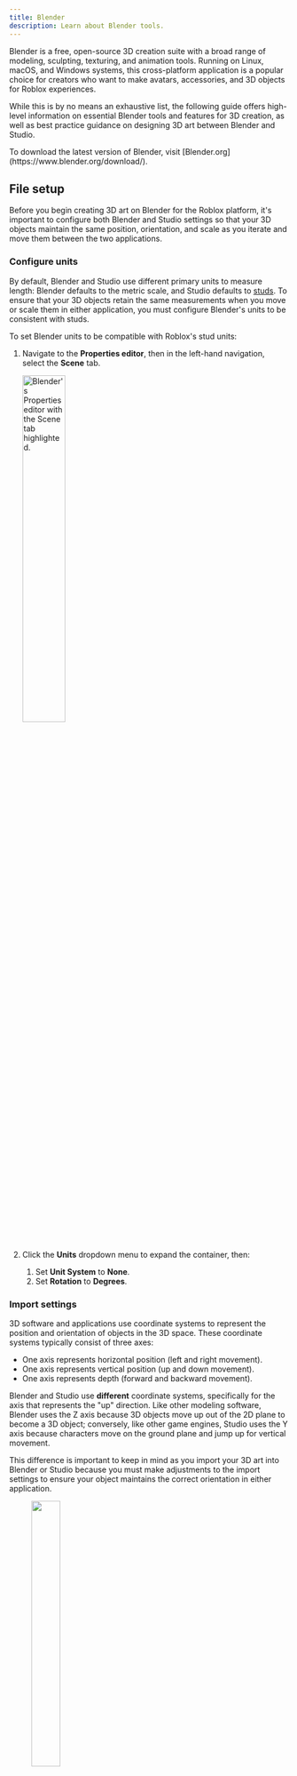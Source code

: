 ```yaml
---
title: Blender
description: Learn about Blender tools.
---
```


Blender is a free, open-source 3D creation suite with a broad range of modeling, sculpting, texturing, and animation tools. Running on Linux, macOS, and Windows systems, this cross-platform application is a popular choice for creators who want to make avatars, accessories, and 3D objects for Roblox experiences.

While this is by no means an exhaustive list, the following guide offers high-level information on essential Blender tools and features for 3D creation, as well as best practice guidance on designing 3D art between Blender and Studio.

<Alert severity="info">
To download the latest version of Blender, visit [Blender.org](https://www.blender.org/download/).
</Alert>

## File setup

Before you begin creating 3D art on Blender for the Roblox platform, it's important to configure both Blender and Studio settings so that your 3D objects maintain the same position, orientation, and scale as you iterate and move them between the two applications.

### Configure units

By default, Blender and Studio use different primary units to measure length: Blender defaults to the metric scale, and Studio defaults to [studs](../physics/units.md). To ensure that your 3D objects retain the same measurements when you move or scale them in either application, you must configure Blender's units to be consistent with studs.

To set Blender units to be compatible with Roblox's stud units:

1. Navigate to the **Properties editor**, then in the left-hand navigation, select the **Scene** tab.

   <img src="../assets/art/blender-ui/scene-tab.jpg" width = "40%" alt="Blender's Properties editor with the Scene tab highlighted."/>

1. Click the **Units** dropdown menu to expand the container, then:
   1. Set **Unit System** to **None**.
   1. Set **Rotation** to **Degrees**.

### Import settings

3D software and applications use coordinate systems to represent the position and orientation of objects in the 3D space. These coordinate systems typically consist of three axes:

- One axis represents horizontal position (left and right movement).
- One axis represents vertical position (up and down movement).
- One axis represents depth (forward and backward movement).

Blender and Studio use **different** coordinate systems, specifically for the axis that represents the "up" direction. Like other modeling software, Blender uses the Z axis because 3D objects move up out of the 2D plane to become a 3D object; conversely, like other game engines, Studio uses the Y axis because characters move on the ground plane and jump up for vertical movement.

This difference is important to keep in mind as you import your 3D art into Blender or Studio because you must make adjustments to the import settings to ensure your object maintains the correct orientation in either application.

<GridContainer numColumns="2">
  <figure>
    <img src="../assets/art/3p-software/blender/NavigationGizmo.jpg" width = "35%" />
    <figcaption>Blender's Navigation Gizmo</figcaption>

  </figure>
  <figure>
    <img src="../assets/art/3p-software/blender/ViewSelector.jpg" width = "35%" />
    <figcaption>Studio's View Selector</figcaption>
  </figure>
</GridContainer>

#### Studio to Blender

To set Blender import settings for 3D objects from Studio:

1. In the top left-hand corner, click the hamburger menu. A popup menu displays.
1. Navigate to **File** > **Import** > **Wavefront (.obj)**, **FBX (.fbx)**, or **glTF 2.0 (.glb/.gltf)**. The **Blender File View** window displays.
1. Select one or multiple `.obj`, `.fbx`, or `.gltf` files that you want to import.
1. In the right-hand panel, navigate to the **General** section:

   1. Set **Scale** to **1** to keep the same scale from Studio.
   1. Set **Forward Axis** to **Z** to keep the same "forward" axis as Studio.
   1. Set **Up Axis** to **Y** to keep the same "up" axis as Studio.

   <img src="../assets/art/3p-software/blender/BlenderFileView-Import.png" width = "80%" alt="The Blender File View window with the General section highlighted."/>

1. In the bottom right-hand corner, click the **Import** button.

#### Blender to Studio

To set Studio import settings for 3D objects from Blender:

1. Navigate to **File** > **Import 3D**. Your local file browser displays.
1. Select and then confirm the 3D object's `.obj`, `.fbx`, or `.gltf` file(s) you want to import from your local system. The 3D Importer's **Import Preview** window displays.
1. In the right-hand panel, navigate to the **File General** section, then:

   1. Enable **Import Only as a Model** if you have multiple objects that you want to group into a `Class.Model` object.
   1. Enable **Upload to Roblox** if you want to create an asset with an asset ID that you can reference across projects.
   1. Set **Creator** to **Me** if you are the only one who needs to access the object, or to the group that owns the project you're working on. This latter setting ensures all eligible group members have permission to use the 3D object within the project.
   1. Enable **Insert Using Scene Position** so that the object retains the position you set in Blender.

   <img src="../assets/art/3p-software/blender/Studio-Import.png" width = "80%" alt="The Import Preview window with the File General section highlighted."/>

1. Navigate to the **File Transform** section, then set the following settings so that the object retains the same orientation from Blender:
   1. Set **World Forward** to **Front** to keep the same "forward" axis as Blender.
   1. Set **World Up** to **Top** to keep the same "up" axis as Blender.
1. Navigate to the **File Geometry** section, then set **Scale Unit** to **Stud** to keep the same scale from Blender.
1. At the bottom of the window, click the **Import** button. Your 3D object imports with the same scale and orientation from Blender.

### Export settings

Similar to the previous file setup section, it's important to consider Blender and Studio's different coordinate systems when you are ready to export your 3D art from Blender. By taking a little extra time in configuring your export settings, you can ensure your 3D objects maintain the correct orientation, scale, and position when you import them into Studio.

<Alert severity = 'warning'>
Avatar items, or other assets using specialized components, require unique export settings. See the following links for additional information:

<ul>
<li>For rigid accessories, see [accessory specifications](../art/accessories/specifications.md) and [accessory export settings](../art/accessories/export-settings.md).</li> <br />
<li>For layered accessories, see [layered accessory specifications](../art/accessories/clothing-specifications.md) and [layered export settings](../art/accessories/clothing-export-settings.md).</li> <br />
<li>For avatar characters, see [avatar specifications](../art/characters/specifications.md) and [avatar export settings](../art/characters/export-settings.md).</li>
</ul>
</Alert>

To set Blender settings for exporting 3D objects for Studio:

1. In the top left-hand corner, click the hamburger menu. A popup menu displays.
1. Navigate to **File** > **Export** > **Wavefront (.obj)**, **FBX (.fbx)**, or **glTF 2.0 (.glb/.gltf)**. The **Blender File View** window displays.
1. In the right-hand panel, navigate to the **Include** section, then enable **Limit to Selected Objects** to only export your selected objects.

   <img src="../assets/art/3p-software/blender/BlenderFileView-Export.png" width = "80%" alt="The Blender File View window with the General section highlighted."/>

1. In the **Transform** section
   1. If exporting `.fbx`, set **Apply Scalings** to **FBX Unit Scale** so that your object(s) keep the same scale in Studio. For more scaling information, see [Adjust scale](#adjust-scale-fbx).
   1. Set **Forward** to **Z Forward** to keep the same "forward" axis as Blender.
   1. Set **Up** to **Y Up** to keep the same "up" axis as Blender.
1. In the bottom right-hand corner, click the **Export** button. Your 3D object is now ready to [import into Studio](#blender-to-studio).

### Adjust scale (FBX)

The FBX (`.fbx`) file format is widely used in 3D workflows due to its broad support across modeling tools and game engines. However, when exporting from Blender using its default `.fbx` settings, models often import at an unexpectedly large scale in Roblox Studio.

<Alert severity = 'info'>Roblox Studio also supports GLTF (`.gltf`) formats which do not require these additional scaling configurations.</Alert>

<img src="../assets/modeling/meshes/Blender-Scale-Examples.png" width="65%" alt="Two default Blender cubes imported in Studio with different scales."/>

If you rely on `.fbx` in your workflow, proper export settings or project settings are essential to ensure that your models appear at the correct size and maintain their intended proportions across platforms.

There are many ways to configure your model so your `.fbx` model scales as expected in Studio. See the following popular settings to manage scaling:

<table>
<thead>
  <tr>
    <th>Blender setting</th>
    <th style={{width:"30%"}}>UI</th>
    <th>Description</th>
  </tr>
  </thead>
<tbody>
  <tr>
    <td>During export, set **Transform** > **Apply Scaling** to **FBX Unit Scale**.</td>
    <td><img src="../assets/modeling/skinned-meshes/Blender-Export-Settings-5.png" width="90%" alt="Two default Blender cubes imported in Studio with different scales."/></td>
    <td>Models exported with this setting import into Studio or back into Blender at the same scale. <br/><br/>Make sure all other scaling values in project or export settings are set to default (`1.0`).<br/><br/>
    This is the recommended way to export `.fbx` files at the same scale.</td>
  </tr>
  <tr>
    <td>During export, set **Transform** > **Scale** to **.01**.</td>
    <td><img src="../assets/modeling/skinned-meshes/Blender-Export-Settings-2.png" width="90%" alt="Two default Blender cubes imported in Studio with different scales."/></td>
    <td>This scales down your export so that the model imports into Studio at the expected scale. <br /><br />If you intend on importing this model back in Blender or any non-Studio tool, you might need to scale up the model on import, otherwise the model will import unexpectedly small.</td>
  </tr>
  <tr>
    <td>In the **Scene Properties** panel, set **Units** > **Unit Scale** to .**01**. </td>
    <td><img src="../assets/modeling/skinned-meshes/Blender-Scene-Units-Settings.png" width="90%" alt="Two default Blender cubes imported in Studio with different scales."/></td>
    <td>This scales down your entire scene so that the model imports into Studio at the expected scale. If you adjusted your scene units, you can export models using default settings into Studio.<br /><br />Working on models at `.01` scale can cause unexpected Blender issues, such as camera difficulties, issues with modifiers, or other complications. <br /><br />If you intend on importing this model back in Blender, you might need to scale up the model on import, otherwise the model will import unexpectedly small.</td>
  </tr>
</tbody></table>

<Alert severity = 'warning'> <AlertTitle>Note on existing resources</AlertTitle> <br /> Many reference files, demo projects, and downloadable assets may use older or inconsistent scale settings. Likewise, tutorials and guides might recommend different approaches for handling scale between Blender and Studio. <br/><br/>Always test and validate any external resources to ensure they work correctly with your current export workflow.</Alert>

## Fundamentals

Before you take a look at all of the common modeling, sculpting, and texturing tools for making 3D art for Studio, let's review Blender's fundamental interface elements that are important for navigating through the application and finding the appropriate menus and controls for your specific 3D creation task.

### Workspaces

<img src="../assets/art/blender-ui/Workspaces.png" width = "100%" alt="Blender's UI with workspaces highlighted."/>

**Workspaces** are preset window layouts with specialized UI configurations and tooling for different 3D creation work like modeling, sculpting, or texturing. You can use these workspace configurations as-is, or you can customize them to work for you as you quickly swap between different tasks.

<Alert severity="info">
For information on additional workspaces, see Blender's official [Workspaces](https://docs.blender.org/manual/en/2.81/interface/window_system/workspaces.html) documentation.
</Alert>

There are many default workspaces, but the following are the most common for creating 3D art for the Roblox platform.

<Tabs>
<TabItem key = "1" label="Layout">

<img src="../assets/art/3p-software/blender/Layout_Workspace.png" width = "60%" alt="Blender's Topbar with the Layout workspace highlighted."/>

The **Layout** workspace is the default workspace when you load a Blender file, and it provides basic tools for previewing and transforming your 3D objects, such as the Move, Scale, and Rotate tools. The default layout of this workspace includes the following UI for easy access as you set up your 3D art:

- [3D Viewport](https://docs.blender.org/manual/en/latest/editors/3dview/introduction.html) - Displays the entire scene.
- [Outliner](https://docs.blender.org/manual/en/latest/editors/outliner/introduction.html) - Displays all objects in the scene, comparable to Studio's Explorer window.
- [Properties Editor](https://docs.blender.org/manual/en/latest/editors/properties_editor.html) - Displays editable data for the active object, comparable to Studio's Properties window.
- [Timeline Editor](https://docs.blender.org/manual/en/latest/editors/timeline.html) - Displays all animation keyframes, comparable to the Animation Editor's timeline.

</TabItem>
<TabItem key = "2" label="Modeling">

<img src="../assets/art/3p-software/blender/Modeling_Workspace.png" width = "60%" alt="Blender's Topbar with the Modeling workspace highlighted."/>

The **Modeling** workspace is very similar to the Layout workspace, but it offers more space for the 3D Viewport so that you can focus on modifying the geometry of your 3D objects. If you swap between the Modeling and Layout workspaces, you can see the Properties Editor expand, the Outliner shrink in size, and the Timeline Editor disappear altogether.

The default layout of this workspace includes the following UI for modeling your 3D art:

- [3D Viewport](https://docs.blender.org/manual/en/latest/editors/3dview/introduction.html) - Displays the entire scene.
- [Outliner](https://docs.blender.org/manual/en/latest/editors/outliner/introduction.html) - Displays all objects in the scene, comparable to Studio's Explorer window.
- [Properties Editor](https://docs.blender.org/manual/en/latest/editors/properties_editor.html) - Displays editable data for the active object, comparable to Studio's Properties window.

The most common Roblox creator use case for this workspace is to create the geometrical shape of the 3D art before texturing or animating the geometry.

</TabItem>
<TabItem key = "3" label="Sculpting">

<img src="../assets/art/3p-software/blender/Sculpting_Workspace.png" width = "60%" alt="Blender's Topbar with the Sculpting workspace highlighted."/>

The **Sculpting** workspace provides sculpting tools for modifying meshes with over 20 unique brush types, such as Clay, Inflate, Smooth, and Flatten. Like other common sculpting software, this workspace also provides tooling to mask specific geometry so you can focus on sculpting specific areas without affecting the rest of the mesh.

The default layout of this workspace includes the following UI for sculpting your 3D art:

- [3D Viewport](https://docs.blender.org/manual/en/latest/editors/3dview/introduction.html) - Displays the entire scene.
- [Outliner](https://docs.blender.org/manual/en/latest/editors/outliner/introduction.html) - Displays all objects in the scene, comparable to Studio's Explorer window.
- [Properties Editor](https://docs.blender.org/manual/en/latest/editors/properties_editor.html) - Displays editable data for the active object, comparable to Studio's Properties window.

The most common Roblox creator use case for this workspace is to create organic 3D art like humans, animals, and plants.

</TabItem>
<TabItem key = "4" label="UV Editing">

<img src="../assets/art/3p-software/blender/UVEditing_Workspace.png" width = "60%" alt="Blender's Topbar with the UV Editing workspace highlighted."/>

The **UV Editing** workspace provides tools for UV mapping texture coordinates to 3D surfaces. The most striking visual change in this workspace is the addition of the UV Editor to allow you to view both your texture and your object on the same screen as you unwrap and adjust UVs.

The default layout of this workspace includes the following UI for UV mapping your 3D art:

- [UV Editor](https://docs.blender.org/manual/en/latest/editors/uv/introduction.html) - Displays the image texture that you're mapping onto your 3D object.
- [3D Viewport](https://docs.blender.org/manual/en/latest/editors/3dview/introduction.html) - Displays the entire scene.
- [Outliner](https://docs.blender.org/manual/en/latest/editors/outliner/introduction.html) - Displays all objects in the scene, comparable to Studio's Explorer window.
- [Properties Editor](https://docs.blender.org/manual/en/latest/editors/properties_editor.html) - Displays editable data for the active object, comparable to Studio's Properties window.

The most common Roblox creator use case for this workspace is to create and use trim sheets that you can apply to multiple 3D objects at once. This allows you to add significantly more visual complexity to your experiences without having to import additional textures, saving you a negative impact on memory. For more information on this process, see [Develop polished assets - Trim sheets](../tutorials/curriculums/environmental-art/develop-polished-assets.md#trim-sheets) in the Environmental art curriculum.

<Alert severity="info">
For more information on UV unwrapping, see Blender's official [Unwrapping Introduction](https://docs.blender.org/manual/en/latest/modeling/meshes/uv/unwrapping/introduction.html) documentation.
</Alert>

</TabItem>
<TabItem key = "5" label="Texture Paint">

<img src="../assets/art/3p-software/blender/TexturePaint_Workspace.png" width = "60%" alt="Blender's Topbar  with the Texture Painting workspace highlighted."/>

The **Texture Paint** workspace provides tools for coloring image textures onto geometry. Similar to the UV Editing workspace, the most striking visual change in this workspace is the addition of the Image Editor in Paint mode to allow you to view both your texture and your object on the same screen as you paint.

The default layout of this workspace includes the following UI for texture painting your 3D art:

- [Image Editor](https://docs.blender.org/manual/en/latest/editors/image/introduction.html) - Displays tools to create, view, and edit images that you can apply to the active object.
- [3D Viewport](https://docs.blender.org/manual/en/latest/editors/3dview/introduction.html) - Displays the entire scene.
- [Outliner](https://docs.blender.org/manual/en/latest/editors/outliner/introduction.html) - Displays all objects in the scene, comparable to Studio's Explorer window.
- [Properties Editor](https://docs.blender.org/manual/en/latest/editors/properties_editor.html) - Displays editable data for the active object, comparable to Studio's Properties window.

The most common Roblox creator use case for this workspace is to create a unique texture for characters, accessories, or important 3D objects that players regualarly interact with in experiences.

<Alert severity="info">
For more information on texture painting, see Blender's official [Texture Paint Introduction](https://docs.blender.org/manual/en/latest/sculpt_paint/texture_paint/introduction.html) documentation.
</Alert>

</TabItem>
</Tabs>

### 3D Viewport

<img src="../assets/art/blender-ui/3DViewport.png" width = "100%" alt="Blender's UI with the 3D Viewport highlighted."/>

Comparable to Studio's viewport, the **3D Viewport** lets you view and interact with your 3D objects as they exist in the 3D space. You can navigate through the scene, transform objects with your mouse, and see your changes in real time as you design your 3D art.

<Alert severity="info">
For more information, see Blender's official [3D Viewport](https://docs.blender.org/manual/en/latest/editors/3dview/introduction.html) documentation.
</Alert>

### Modes

<img src="../assets/art/blender-ui/Modes.png" width = "100%" alt="Blender's UI with the Modes selector highlighted."/>

**Modes** offer additional tooling for editing 3D objects in the 3D Viewport. When you select a new mode from the Modes selector:

- The Header displays new menu options.
- The Toolbar displays a new set of tools.
- Editors and their buttons and panels enable or disable appropriately.

Depending on which mode is active, your cursor can change into a brush, such as in paint or sculpt modes, and the 3D Viewport can change how it displays objects for that particular task, such as darkening an object so you can more easily see your paint strokes. As you learn Blender, it's useful to experiment with different modes to see what tools are available for your particular 3D creation task.

<Alert severity="info">
For more information on modes, see Blender's official [Object Modes](https://docs.blender.org/manual/en/latest/editors/3dview/modes.html) documentation.
</Alert>

<Tabs>
<TabItem key = "1" label="Object">

<img src="../assets/art/blender-ui/Object-Mode.jpg" width = "20%" alt="Blender's Modes selector with the Object Mode menu item highlighted."/>

**Object mode** is the default mode, and it provides tooling that's available for all object types, such as positioning vertices, edges, and faces, rotating and scaling objects, and measuring distance and angles. This mode is useful for high-level object transformations.

</TabItem>
<TabItem key = "2" label="Edit">

<img src="../assets/art/blender-ui/Edit-Mode.jpg" width = "20%" alt="Blender's Modes selector with the Edit Mode menu item highlighted."/>

**Edit mode** provides tooling for editing an object's shape. This mode is useful for more detailed object transformations, such as insetting faces, extruding regions, creating loop cuts, and beveling.

</TabItem>
<TabItem key = "3" label="Sculpt">

<img src="../assets/art/blender-ui/Sculpt-Mode.jpg" width = "20%" alt="Blender's Modes selector with the Sculpt Mode menu item highlighted."/>

**Sculpt mode** provides tooling for editing a mesh's shape. This mode is useful for creating more organic 3D art, such as humans, animals, and plants.

</TabItem>
<TabItem key = "4" label="Vertex Paint">

<img src="../assets/art/blender-ui/VertexPaint-Mode.jpg" width = "20%" alt="Blender's Modes selector with the Vertex Paint Mode menu item highlighted."/>

**Vertex Paint** mode provides tooling to set a mesh's vertices to specific colors. This mode is useful for when you want to paint the object itself instead of applying a texture onto the geometry.

</TabItem>
<TabItem key = "5" label="Weight Paint">

<img src="../assets/art/blender-ui/WeightPaint-Mode.jpg" width = "20%" alt="Blender's Object Mode dropdown with the Weight Paint Mode menu item highlighted."/>

**Weight Paint** mode provides tooling for vertex group weight painting. This mode is useful when you're creating avatars because it allows you to specify which parts of their body are influenced by parts of their armature.

</TabItem>
<TabItem key = "6" label="Texture Paint">

<img src="../assets/art/blender-ui/TexturePaint-Mode.jpg" width = "20%" alt="Blender's Object Mode dropdown with the Texture Paint Mode menu item highlighted."/>

**Texture Paint** mode provides tooling to paint a texture directly on a 3D object. This mode is useful for when you want to apply a texture onto the geometry instead of painting the object's vertices.

</TabItem>
</Tabs>

### Toolbar

<img src="../assets/art/blender-ui/Toolbar.png" width = "100%" alt="Blender's UI with the Toolbar highlighted."/>

The **Toolbar** is a vertical menu of tools on the left-hand side of the 3D Viewport. Each time you switch modes, the Toolbar responds by displaying a new unique set of tools for that particular mode.

<Alert severity="info">
For more information on the Toolbar, see Blender's official [Toolbar](https://docs.blender.org/manual/en/latest/editors/3dview/toolbar/index.html) documentation.
</Alert>

### 3D Cursor

<img src="../assets/art/blender-ui/3DCursor.png" width = "100%" alt="Blender's UI with the 3D Cursor highlighted."/>

The **3D Cursor** is a moveable reference point in the 3D space that has both location and rotation data. While this tool has many different uses, the most common are using its position and orientation to:

- Create precise transformations.
- Place new objects into the scene.
- Move objects or their vertices to new points in the 3D space.
- Reposition pivot point locations.

<Alert severity="info">
For more information on the 3D Cursor, see Blender's official [3D Cursor](https://docs.blender.org/manual/en/latest/editors/3dview/3d_cursor.html) documentation.
</Alert>

## Modeling tools

Now that you know how to navigate the user interface and change tools according to your specific 3D creation task, let's take a closer look at the most common modeling tools that allow you to change the shape of 3D objects by either impacting the entire mesh or one of the three basic elements of meshes:

- **Vertex** - A single point on the mesh.
- **Edge** - A line that connects two vertices.
- **Face** - A surface area between three or more vertices.

Each of the following sections details how you can use each tool for objects and/or mesh elements, the hotkeys you can use to activate the tool, and their most common use cases for creating 3D art for the Roblox platform.

<GridContainer numColumns="3">
  <figure>
    <img src="../assets/art/3p-software/blender/Vertex.png" alt="A single active vertex on a cube mesh." />
    <figcaption>Vertex</figcaption>
  </figure>
  <figure>
    <img src="../assets/art/3p-software/blender/Edge.png"alt="A single active edge on a cube mesh."/>
    <figcaption>Edge</figcaption>
  </figure>
	<figure>
    <img src="../assets/art/3p-software/blender/Face.png" alt="A single active face on a cube mesh." />
    <figcaption>Face</figcaption>
  </figure>
</GridContainer>

<Alert severity="info">
For more information on any of these mesh elements, see Blender's official [Mesh Structure](https://docs.blender.org/manual/en/latest/modeling/meshes/structure.html) documentation.
</Alert>

### Grab

<video controls src="../assets/art/3p-software/blender/grab-tool.mp4" width="80%"></video>

The **Grab** tool lets you move objects, vertices, edges, and faces from the 3D space, and it's one of the most essential tools for positioning objects or mesh elements in a scene. Many Roblox creators use this tool for editing purposes, such as positioning vertices, edges, and faces to a particular stud unit in the 3D space.

To use the Grab tool:

1. In either **Object** or **Edit** mode, select one or multiple objects, vertices, edges, or faces.
1. Press <kbd>G</kbd> to activate the tool.
1. Move the mouse to reposition your selection. For further precision:
   - Press <kbd>X</kbd>, <kbd>Y</kbd>, or <kbd>Z</kbd> after you press <kbd>G</kbd> to constrain movement to the **X**, **Y**, or **Z** axis, respectively.
   - Double-press an axis key to slide vertices or edges along their natural path.
   - Hold <kbd>Shift</kbd> while moving your mouse to slow down movement for fine adjustments.
1. Left-click or press <kbd>Enter</kbd> to confirm the new position.

<Alert severity="info">
For more information on this tool, see Blender's official [Move](https://docs.blender.org/manual/en/latest/scene_layout/object/editing/transform/move.html) documentation.
</Alert>

### Snap

<video controls src="../assets/art/3p-software/blender/snap-tool.mp4" width="80%"></video>

The **Snap** tool lets you align objects and mesh elements by snapping them to other objects, mesh elements, or the 3D space's grid. Many Roblox creators use this tool to precisely position multiple objects together in the scene so that they can evaluate how they work together in an environment, particularly in regard to position, orientation, and scale.

To use the Snap tool:

1. In **Object** or **Edit** mode, navigate to the header, then click the **Snapping** button. A contextual menu displays.

<img src="../assets/art/3p-software/blender/Snapping.png" width = "40%" alt="Blender's header with the Snapping button highlighted."/>

1. In the contextual menu,
   1. Set **Snap Base** to one of the following:
      - **Closest** - Snaps using the vertex that's closest to the target.
      - **Center** - Snaps using the pivot point.
      - **Median** - Snaps using the median of the selection.
      - **Active** - In Object mode, this setting snaps using the origin of the active element; in Edit mode, this setting snaps using the center of the active element.
   1. Set **Snap Target** to one of the following:
      - **Increment** - Snaps to grid points from the selection's location.
      - **Grid** - Snaps to the grid in the 3D viewport.
      - **Vertex** - Snaps to the vertex that's closest to the mouse cursor.
      - **Edge** - Snaps to the edge that's closest to the mouse cursor.
      - **Face** - Snaps to the face that's closest to the mouse cursor.
      - **Volume** - Snaps the selection to a depth that's centered inside the object under the cursor.
      - **Edge Center** - Snaps to the centerpoint of the edge that's closest to the mouse cursor.
      - **Edge Perpendicular** - Snaps to a specific point on the edge so that the line from the selection's original location to its new location is perpendicular to that edge.
   1. Set **Affect** to one of the following:
      - **Move** - Snaps while moving the selection.
      - **Rotate** - Snaps while rotating the selection.
      - **Scale** - Snaps while scaling the selection.
1. Press <kbd>Shift</kbd><kbd>Tab</kbd> to activate the tool.
1. For further precision, hold <kbd>Shift</kbd> to snap the selection in finer increments.
1. Move, rotate, or scale an object or mesh element according to your settings.

<Alert severity="info">
For more information on this tool, see Blender's official [Snapping](https://docs.blender.org/manual/en/latest/editors/3dview/controls/snapping.html) documentation.
</Alert>

### Inset

<video controls src="../assets/art/3p-software/blender/inset-tool.mp4" width="80%"></video>

The **Inset** tool lets you create an inset with adjustable thickness and depth from a face or group of faces. Many Roblox creators use this tool to create uniform fine details in their meshes while maintaining a clean edge flow for their topology.

To use the Inset tool:

1. In **Edit** mode, select one or multiple faces.
1. Press <kbd>I</kbd> to activate the tool.
1. Move the mouse to adjust your inset's size. For further precision:
   - Hold <kbd>Ctrl</kbd> to adjust the depth of the inset.
   - Hold <kbd>Shift</kbd> while moving your mouse to slow down movement for fine adjustments.
   - Press <kbd>I</kbd> again to inset each active face.
1. Left-click or press <kbd>Enter</kbd> to confirm your inset(s).

<Alert severity="info">
For more information on this tool, see Blender's official [Inset Faces](https://docs.blender.org/manual/en/latest/modeling/meshes/editing/face/inset_faces.html) documentation.
</Alert>

### Extrude

<video controls src="../assets/art/3p-software/blender/extrude-tool.mp4" width="80%"></video>

The **Extrude** tool lets you create new geometry by pulling out new faces, edges, or vertices from existing geometry. Many Roblox creators use this tool to create depth, volume, and complex shapes from Blender's primitive meshes.

To use the Extrude tool:

1. In **Edit** mode, select one or multiple vertices, edges, or faces.
1. Press <kbd>E</kbd> to activate the tool.
1. Move the mouse to adjust your extrusion's length. For further precision, press <kbd>X</kbd>, <kbd>Y</kbd>, or <kbd>Z</kbd> after you press <kbd>E</kbd> to constrain movement to the **X**, **Y**, or **Z** axis, respectively.
1. Left-click or press <kbd>Enter</kbd> to confirm your extrusion(s).

<Alert severity="info">
For more information on this tool, see the following official Blender documentation:
- [Extrude](https://docs.blender.org/manual/en/latest/modeling/meshes/editing/mesh/extrude.html)
- [Extrude Vertices](https://docs.blender.org/manual/en/latest/modeling/meshes/editing/vertex/extrude_vertices.html)
- [Extrude Edges](https://docs.blender.org/manual/en/latest/modeling/meshes/editing/edge/extrude_edges.html)
- [Extrude Faces](https://docs.blender.org/manual/en/latest/modeling/meshes/editing/face/extrude_faces.html)
</Alert>

### Subdivide

<video controls src="../assets/art/3p-software/blender/subdivide-tool.mp4" width="80%"></video>

The **Subdivide** tool lets you cut edges or faces into smaller divisions, a process that adds new vertices and resolution to your meshes. Many Roblox creators use this tool to create smooth curves, add fine details to surfaces, and prepare meshes before applying additional modifiers.

To use the Subdivide tool:

1. In **Edit** mode, select one or edges or faces.
1. Right-click to display a contextual menu for your active edges or faces, then select **Subdivide** to activate the tool. The Subdivide panel displays.
1. Set **Number of Cuts** to the number of subdivisions you want for your edges or faces.

   <img src="../assets/art/3p-software/blender/Subdivide-Panel.png" width = "40%" alt="The Subdivide panel with the Number of Cuts setting highlighted."/>

1. Left-click to confirm your subdivision(s).

<Alert severity="info">
For more information on this tool, see Blender's official [Subdivide](https://docs.blender.org/manual/en/latest/modeling/meshes/editing/edge/subdivide.html) documentation.
</Alert>

### Bridge Edge Loops

<video controls src="../assets/art/3p-software/blender/bel-tool.mp4" width="80%"></video>

The **Bridge Edge Loops** tool lets you connect multiple edge loops with faces. Many creators use this tool to fill gaps without manually creating new faces, merge complex sections of their meshes, and maintain clean topology for smooth deformations.

To use the Bridge Edge Loops tool:

1. In **Edit** mode, select two or more edge loops that you want to connect.
1. Press <kbd>Ctrl</kbd><kbd>E</kbd>/<kbd>⌘</kbd><kbd>E</kbd> to display a contextual menu for your active edge loops, then select **Bridge Edge Loops** to activate the tool.The **Bridge Edge Loops** panel displays.
1. Set **Number of Cuts** to the number of subdivisions you want for your new bridge.
1. **(Optional)** For further precision for curved bridges, increase **Smoothness** to create a more rounded bridge.
1. Left-click to confirm your bridge.

<Alert severity="info">
For more information on this tool, see Blender's official [Bridge Edge Loops](https://docs.blender.org/manual/en/latest/modeling/meshes/editing/edge/bridge_edge_loops.html) documentation.
</Alert>

### Fill

<video controls src="../assets/art/3p-software/blender/fill-tool.mp4" width="80%"></video>

The **Fill** tool lets you create triangular faces between any active edges or vertices, as long as they form one or more complete perimeters. Many Roblox creators use this tool to close gaps in their meshes so that they're watertight, or without exposed holes.

To use the Fill tool:

1. In **Edit** mode, select at least three vertices or two or more edges that form at least one complete perimeter.
1. Press <kbd>Alt</kbd><kbd>F</kbd>/<kbd>⌥</kbd><kbd>F</kbd> to activate the tool.
1. **(Optional)** In the **Fill** panel, enable **Beauty** to arrange the triangles nicely.
1. Left-click to confirm your new face.

<Alert severity="info">
For more information on this tool, see Blender's official [Fill](https://docs.blender.org/manual/en/latest/modeling/meshes/editing/face/fill.html) documentation.
</Alert>

### New Faces from Edges

<video controls src="../assets/art/3p-software/blender/nffe-tool.mp4" width="80%"></video>

The **New Faces from Edges** tool lets you either create an edge if only two vertices are active, otherwise it creates a face between the active mesh elements. Many Roblox creators use this tool to close many gaps at once in their meshes so that the meshes are watertight, or to create geometry between many solitary vertices.

To use the New Faces from Edges tool:

1. In **Edit** mode, select at least three vertices, or two or more edges that form one or more complete perimeters.
1. Press <kbd>F</kbd> to activate the tool.
1. Left-click to confirm your new face.

<Alert severity="info">
For more information on this tool, see Blender's official [New Edge/Face from Vertices](https://docs.blender.org/manual/en/latest/modeling/meshes/editing/vertex/make_face_edge.html) documentation.
</Alert>

### Dissolve

<video controls src="../assets/art/3p-software/blender/dissolve-tool.mp4" width="80%"></video>

The **Dissolve** tool lets you remove geometry without leaving holes in your meshes. Many Roblox creators use this tool to optimize their 3D art, merge geometry, or remove unnecessary mesh elements while retaining the overall structure of the mesh.

To use the Dissolve tool:

1. In **Edit** mode, select the vertices, edges, or faces that you want to remove from your mesh.
1. Right-click to display a contextual menu for your active mesh elements, then:
   1. If your selection is made up of vertices, select **Dissolve Vertices** to remove the active vertices and merge their neighboring edges.
   1. If your selection is made up of edges, select **Dissolve Edges** to remove the active edges and join the surrounding faces to maintain the edge's outline.
   1. If your selection is made up of faces, select **Dissolve Faces** to remove the active face(s) and fill the gap with a new face, if necessary.

<Alert severity="info">
For more information on this tool, see Blender's official [Deleting & Dissolving](https://docs.blender.org/manual/en/latest/modeling/meshes/editing/mesh/delete.html#dissolve) documentation.
</Alert>

### Delete

<video controls src="../assets/art/3p-software/blender/delete-tool.mp4" width="80%"></video>

The **Delete** tool lets you completely remove geometry from your meshes, leaving one or many holes wherever geometry was removed. Many Roblox creators use this tool instead of the Dissolve tool whenever they want to restructure their meshes during the iteration process.

To use the Delete tool:

1. In **Edit** mode, select the vertices, edges, or faces that you want to remove from your mesh.
1. Press <kbd>X</kbd> to display a contextual menu for your selection.
1. Choose one of the following menu items:
   1. Select **Vertices** to delete all active vertices, removing any faces or edges they are connected to.
   1. Select **Edges** to delete all active edges, removing any faces that the edge shares with it.
   1. Select **Faces** to remove all active faces, removing any edges they are connected to.
   1. Select **Only Edges and Faces** to remove only the active edges and adjacent faces.
   1. Select **Only Faces** to remove all active faces without also affecting active edges in the selection.

<Alert severity="info">
For more information on this tool, see Blender's official [Deleting & Dissolving](https://docs.blender.org/manual/en/latest/modeling/meshes/editing/mesh/delete.html#delete) documentation.
</Alert>

### Mirror Modifier

<video controls src="../assets/art/3p-software/blender/MM-Tool.mp4" width="80%"></video>

The **Mirror modifier** lets you mirror geometry across one or multiple axes so that you can create symmetrical 3D art with minimal effort. Many Roblox creators use this tool while modeling avatars or architectural objects that are important to be perfectly symmetrical.

To use the Mirror modifier:

1. In **Object** mode, select the object that you want to mirror.
1. Navigate to the **Properties editor**, then in the lefthand navigation, select the **Modifiers** tab.

   <img src="../assets/art/blender-ui/Modifiers-Tab.png" width = "40%" alt="Blender's Properties editor with the Modifiers tab highlighted."/>

1. Click the **Add Modifier** button, then insert the **Mirror** modifier.
1. Set **Axis** to **X**, **Y**, and/or **Z** to mirror along one or many axes.
1. In **Edit** mode, modify your object or any of its mesh elements to see your modifications mirror along an axis or multiple axes.

## Texturing tools

After you finish modeling your 3D object, it's time to apply a texture to your mesh so that it has additional visual characteristics, such as color, depth, and roughness through a [texture map](../art/modeling/surface-appearance.md). These are details that modeling alone can't provide, transforming your object from a blank shape to something that looks either realistic or stylized according to your experience's art requirements.

<GridContainer numColumns="2">
  <figure>
    <img src="../assets/art/3p-software/blender/NoTexture.png" width = "60%" />
    <figcaption>Model without a texture</figcaption>

  </figure>
  <figure>
    <img src="../assets/art/3p-software/blender/WithTexture.png" width = "60%" />
    <figcaption>Model with a texture</figcaption>
  </figure>
</GridContainer>

Each of the following sections details how you can use each tool for either UV editing or vertex painting objects, the hotkeys you can use to activate the tool, and their most common use cases for texturing 3D art for the Roblox platform.

### UV editing

UV editing is the process of unwrapping your 3D object's faces and mapping them onto a 2D image texture. This process allows you to use a single texture to apply visual characteristics to multiple objects in Blender, saving you a negative impact on memory in Studio. For example, the following door frame, ceiling, and card reader meshes in the [Laser Tag](../resources/templates.md#laser-tag) template all use the same UV map to add metal adornments.

<GridContainer numColumns="3">
  <figure>
    <img src="../assets/tutorials/environmental-art-curriculum/Section2/TrimSheets-Doorway.jpg" alt="An doorway with trim sheet textures applied." width="100%"/>
  </figure>
  <figure>
    <img src="../assets/tutorials/environmental-art-curriculum/Section2/TrimSheets-Ceiling.jpg" alt="A group of ceiling tiles with trim sheet textures applied." width="100%"/>
  </figure>
  <figure>
    <img src="../assets/tutorials/environmental-art-curriculum/Section2/TrimSheets-Reader.jpg" alt="A futuristic card reader with trim sheet textures applied." width="100%"/>
  </figure>
</GridContainer>

The "UV" in UV editing stands for the axes on the 2D image map that you use during the mapping process:

- U axis - The horizontal position (left and right movement).
- V axis - The vertical position (up and down movement).

Because 3D objects use the X, Y, and Z axes in the 3D space, 3D creation applications typically use U and V to avoid confusion when referring to coordinates in 2D image space. That being said, many Blender UI workflows still use X and Y, so it's helpful to know the 2D space equivalent axis.

When you unwrap a 3D object, all active faces flatten into the 2D space in the UV Editor to make up the **UV map**, and different sections of the model split into separate groupings, commonly referred to as **UV islands**. For example, if you were to unwrap a standard Blender cube, each face would become its own UV island in the UV map.

<GridContainer numColumns="2">
  <figure>
    <img src="../assets/art/3p-software/blender/CubeMap.png" alt="A UV map of a 3D cube." width="60%"/>
    <figcaption>UV map in the UV Editor</figcaption>
  </figure>
  <figure>
    <img src="../assets/art/3p-software/blender/UV-Cube.png" alt="The 3D cube that is being unwrapped." width="60%"/>
    <figcaption>Cube in the 3D Viewport</figcaption>
  </figure>
</GridContainer>

Every point, line, and face in the UV map corresponds to a vertex, edge, and face in the mesh. This means that when you move UV islands to different parts of the texture, their corresponding vertices, edges, and faces update to reflect the area of the texture that they now overlap.

Blender often creates UV islands along **seams**, or connected edges, to minimize distortion and make it easier for you to apply your texture. While this default UV island configuration is a great place to start, it's almost always necessary to modify each island's position, orientation, and scale to overlap the area of the texture you want to project, or mark your own seams to focus on texturing specific areas at a time.

By investing the time to unwrap, arrange, and map your UV islands, you can improve your texture quality and reduce stretching or distortion on all of your 3D art. The following subsections highlight the most common tools for this process, specifically in regards to unwrapping and mapping your objects.

<Alert severity="info">
For more high-level information on this process, see Blender's official [UV Editor](https://docs.blender.org/manual/en/latest/editors/uv/introduction.html) and [Getting Started with UVs](https://docs.blender.org/manual/en/latest/modeling/meshes/uv/unwrapping/introduction.html#getting-started) documentation.
</Alert>

#### Mark Seam

The **Mark Seam** tool lets you manually break up a 3D object's UV map into smaller, manageable sections. While this step in the unwrapping process is technically optional, many Roblox creators find it useful for concentrating on collections of related faces for complex objects that require a lot of detailed texture work.

For example, the following rivet gun requires a metal texture for the barrel, and a leather texture for the grip. To make it easier to texture this object, you can mark the seams of the grip, unwrap just the faces between those seams, then map it to a leather texture image.

<GridContainer numColumns="2">
  <figure>
    <img src="../assets/art/3p-software/blender/MS-UVMap-Gun.png" alt="A UV map of a grip on a rivet gun." width="84%"/>
    <figcaption>Grip UV map in the UV Editor</figcaption>
  </figure>
  <figure>
    <img src="../assets/art/3p-software/blender/MS-Seams-Gun.png" alt="The marked seams and enclosed faces on the rivet gun that are being unwrapped." width="60%"/>
    <figcaption>Marked seams in the 3D Viewport</figcaption>
  </figure>
</GridContainer>

To use the Mark Seam tool:

1. Open the **UV Editing** workspace. The UV Editor displays on the lefthand side of the screen, and the 3D viewport displays on the righthand side of the screen in Edit mode.
1. In the **3D Viewport**, navigate to your 3D object, then select the edges where you want to create seams.
1. Press <kbd>Ctrl</kbd><kbd>E</kbd>/<kbd>⌘</kbd><kbd>E</kbd> to open the **Edge** contextual menu.
1. Select **Mark Seam**. The seam turns red and is ready for the Unwrap tool.

When you are ready to unwrap your object, Blender will unwrap the enclosed faces of the seam as its own island.

<Alert severity="info">
For more information on this tool, see Blender's official [Seams](https://docs.blender.org/manual/en/latest/modeling/meshes/uv/unwrapping/seams.html) documentation.
</Alert>

#### Unwrap

The **Unwrap** tool lets you unwrap and clean up the UV map of any marked seams or active faces of a 3D object so that you have a solid foundation of UV islands to work with. This can quickly take UV coordinates from being a complete mess to something more manageable.

Many Roblox creators use this tool for complex shapes that they need full control over when applying textures, such as characters, clothes, and curvy objects, because it works quickly and avoids stretching and distortion.

<GridContainer numColumns="2">
  <figure>
    <img src="../assets/art/3p-software/blender/Before-Unwrap.png" alt="A chaotic with disorganized islands." width="75%"/>
    <figcaption>Before using the Unwrap tool</figcaption>
  </figure>
  <figure>
    <img src="../assets/art/3p-software/blender/After-Unwrap.png" alt="A clean UV map with organized islands." width="70%"/>
    <figcaption>After using the Unwrap tool</figcaption>
  </figure>
</GridContainer>

To use the Unwrap tool:

1. Open the **UV Editing** workspace. The UV Editor displays on the lefthand side of the screen, and the 3D viewport displays on the righthand side of the screen in Edit mode.
1. In the **3D Viewport**, navigate to your 3D object, then either use the **Mark Seam** tool to create seams, and/or select the specific faces you want to texture.
1. Press <kbd>U</kbd> to open the **UV Mapping** contextual menu.
1. Select **Unwrap**. Your selection's UV islands display neatly in the UV Editor.
1. In the **UV Editor**, move, scale, or rotate UV islands to the appropriate position, orientation, and scale on your texture.

<Alert severity="info">
For more information on this tool, see Blender's official [UV Operators - Unwrap](https://docs.blender.org/manual/en/latest/modeling/meshes/editing/uv.html#Unwrap) documentation.
</Alert>

#### Follow Active Quads

The **Follow Active Quads** tool lets you generate clean and organized UV islands according to the UV coordinates of a previously unwrapped active face. This is particularly useful for grid-like topology, such as when you're unwrapping walls, floors, or mechanical parts using trim sheets.

Many Roblox creators use this tool to apply a consistent texture to curved 3D objects, such as sidewalks for experiences or belts for accessories.

<video controls src="../assets/art/3p-software/blender/FollowActiveQuads.mp4" width="80%"></video>

To use the Follow Active Quads tool:

1. Open the **UV Editing** workspace. The UV Editor displays on the lefthand side of the screen, and the 3D viewport displays on the righthand side of the screen in Edit mode.
1. In the **3D Viewport**, navigate to your 3D object, then unwrap every face you want to texture using an active face.
1. **(Optional)** Configure your active face.
   1. In the **UV Editor**, select the face you want to be your active face, then press <kbd>Alt</kbd><kbd>M</kbd>/<kbd>⌥</kbd><kbd>M</kbd>  to open the **Split** contextual menu.
   1. Select **Selection**. The active face separates from the UV island.
   1. Move, scale, or rotate your active face to the appropriate position, orientation, and scale that you want other faces in the UV map to follow.
1. In the **UV Editor**, select all faces you want to follow the active face. Make sure to select your active face last so that Blender knows to use its layout as the guide.
1. Press <kbd>U</kbd> to open the **Unwrap** contextual menu, then select **Follow Active Quads**. Blender aligns your selection's UV coordinates to match the active face's shape and orientation.

<Alert severity="info">
For more information on this tool, see Blender's official [UV Operators - Follow Active Quads](https://docs.blender.org/manual/en/latest/modeling/meshes/editing/uv.html#follow-active-quads) documentation.
</Alert>

#### Projection

Projection tools are tools that project a 3D object's surface onto the 2D image texture plane. Each projection tool controls how the object's shape unwraps and maps onto the 2D texture:

- **Cube Projection** - Projects the object's faces onto all six sides of a cube; useful for boxy shapes like crates.
- **Sphere Projection** - Projects the object's surface onto a sphere; useful for round shapes like eyes.
- **Cylinder Projection** - Projects the object onto a cylindrical shape; useful for tubes, pipes, and limbs.
- **Project from View** - Projects the object's selected faces according to the current camera or viewport angle; useful for flat surfaces and decals.
- **Smart UV Project** - Automatically unwraps the model and generates islands according to a set angle between faces.

It's useful to consider how you can utilize projection tools to save time in the texturing process, especially for simple objects that require repetitive textures. For example, many Roblox creators strategically use these tools to efficiently create UV islands for basic geometric shapes without needing to mark seams from edges.

<GridContainer numColumns="2">
  <figure>
    <img src="../assets/art/3p-software/blender/SmartUVProject.png" alt="A UV map using Smart UV Project." width="73%"/>
    <figcaption>A UV map using Smart UV Project.</figcaption>
  </figure>
  <figure>
    <img src="../assets/art/3p-software/blender/CubeProjection.png" alt="A UV map using Cube Projection." width="70%"/>
    <figcaption>A UV map using Cube Projection.</figcaption>
  </figure>
</GridContainer>

To use a projection tool:

1. Open the **UV Editing** workspace. The UV Editor displays on the lefthand side of the screen, and the 3D viewport displays on the righthand side of the screen in Edit mode.
1. In the **3D Viewport**, navigate to your 3D object, then select every face.
1. Press <kbd>U</kbd> to open the **UV Mapping** contextual menu, then select one of the following options:
   - **Cube Projection**
   - **Sphere Projection**
   - **Cylinder Projection**
   - **Project from View**
   - **Smart UV Project**

<Alert severity="info">
For more information, see the following official Blender documentation:
- [Cube Projection](https://docs.blender.org/manual/en/latest/modeling/meshes/editing/uv.html#cube-projection)
- [Sphere Projection](https://docs.blender.org/manual/en/latest/modeling/meshes/editing/uv.html#sphere-projection)
- [Cylinder Projection](https://docs.blender.org/manual/en/latest/modeling/meshes/editing/uv.html#cylinder-projection)
- [Project from View](https://docs.blender.org/manual/en/latest/modeling/meshes/editing/uv.html#project-from-view)
- [Smart UV Project](https://docs.blender.org/manual/en/latest/modeling/meshes/editing/uv.html#smart-uv-project)
</Alert>

### Vertex painting

Vertex painting is the process of storing color information directly on the vertices of your 3D object rather than through traditional textures or materials. In this approach, each vertex holds color data that Blender interpolates across the faces of a mesh, creating either smooth gradients or solid blocks of color without the need for UV mapping or image textures.

Vertex painting is useful for adding color variation to your assets in a lightweight, efficient way, especially in stylized workflows or experiences where performance is a concern, as it can reduce texture memory usage and draw calls. Many Roblox creators use vertex painting in conjunction with Studio's default materials, `Class.MaterialVariant` objects, and `Class.SurfaceAppearance` objects to create visual complexity on otherwise simple 3D objects.

<GridContainer numColumns="3">
  <figure>
    <img src="../assets/art/3p-software/blender/VP-NoColor.png" alt="A rocket launcher object in Blender without any color." width="100%"/>
    <figcaption>Object without color</figcaption>
  </figure>
  <figure>
    <img src="../assets/art/3p-software/blender/VP-WithColor.png" alt="A rocket launcher object in Blender with vertex paint on the handle." width="98%"/>
    <figcaption>Object with vertex paint</figcaption>
  </figure>
  <figure>
    <img src="../assets/art/3p-software/blender/VP-WithTexture.png" alt="A rocket launcher object in Studio with vertex paint and a SurfaceAppearance texture" width="95%"/>
    <figcaption>Object with vertex paint and image texture</figcaption>
  </figure>
</GridContainer>

To vertex paint:

1. Add a color attribute to store color information to your object's vertices.

   1. In the **3D Viewport**, select your 3D object.
   1. Navigate to the **Properties editor**, then in the left-hand navigation, select the **Data** tab.

      <img src="../assets/art/blender-ui/Data-Tab.png" width = "40%" alt="Blender's Properties editor with the Data tab highlighted."/>

   1. Click the **Color Attributes** dropdown menu to expand the container, then click the **+** button. The **Add Color Attribute** contextual menu displays.
   1. Set **Domain** to **Vertex**, **Data Type** to **Color**, then click the **Add** button. Your object now has a color attribute.

1. Configure the 3D Viewport to display your color attribute.

   1. In the **3D Viewport**, navigate to the top right-hand corner **Viewport Shading** options, then click the button for the **Solid** shading mode.

      <img src="../assets/art/blender-ui/ViewportShading-Solid.png" width = "40%" alt="Blender's Viewport Shading options with the Solid shading mode highlighted."/>

   1. Click the **Viewport Shading** dropdown arrow, then in the contextual menu, set **Color** to **Attribute**. The 3D Viewport updates to display your color attribute on your object.

      <img src="../assets/art/3p-software/blender/ColorAttribute.png" alt="Blender's Viewport Shading dropdown menu with the dropdown arrow and Color settings highlighted." width="40%"/>

1. Select a color for your brush.

   1. In **Vertex Paint** mode, navigate to the top left-hand corner, then click on the active color swatch. A contextual menu displays.
   1. Select your color on the color wheel, or with a RGB, HSV, or Hex code.

      <img src="../assets/art/blender-ui/ActiveSwatch.png" width = "30%" alt="Blender's active swatch UI highlighted."/>

1. Apply color to your object.
   1. To apply color to individual vertices:
      1. In the **3D Viewport**, click and drag over your object's vertices to apply your color with a smooth gradient.
      1. For further precision, press <kbd>[</kbd> or <kbd>]</kbd> to increase or decrease the brush size, respectively.
   1. To flood fill your color,
      1. In **Edit** mode, select the vertices or faces that you want to apply your color.
      1. In **Vertex Paint** mode, press <kbd>Ctrl</kbd><kbd>X</kbd>/<kbd>⌘</kbd><kbd>X</kbd>. Your selected vertices or faces display the new color.

<Alert severity="info">
For more information on this process, see Blender's official [Vertex Paint](https://docs.blender.org/manual/en/latest/sculpt_paint/vertex_paint/index.html) documentation.
</Alert>
